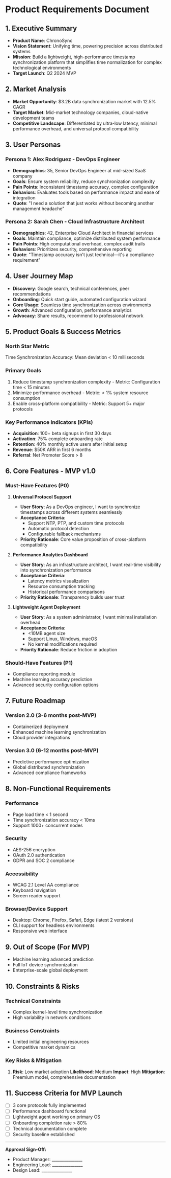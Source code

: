 # Product Requirements Document

## 1. Executive Summary
- **Product Name**: ChronoSync
- **Vision Statement**: Unifying time, powering precision across distributed systems
- **Mission**: Build a lightweight, high-performance timestamp synchronization platform that simplifies time normalization for complex technological environments
- **Target Launch**: Q2 2024 MVP

## 2. Market Analysis
- **Market Opportunity**: $3.2B data synchronization market with 12.5% CAGR
- **Target Market**: Mid-market technology companies, cloud-native development teams
- **Competitive Landscape**: Differentiated by ultra-low latency, minimal performance overhead, and universal protocol compatibility

## 3. User Personas

### Persona 1: Alex Rodriguez - DevOps Engineer
- **Demographics**: 35, Senior DevOps Engineer at mid-sized SaaS company
- **Goals**: Ensure system reliability, reduce synchronization complexity
- **Pain Points**: Inconsistent timestamp accuracy, complex configuration
- **Behaviors**: Evaluates tools based on performance impact and ease of integration
- **Quote**: "I need a solution that just works without becoming another management headache"

### Persona 2: Sarah Chen - Cloud Infrastructure Architect
- **Demographics**: 42, Enterprise Cloud Architect in financial services
- **Goals**: Maintain compliance, optimize distributed system performance
- **Pain Points**: High computational overhead, complex audit trails
- **Behaviors**: Prioritizes security, comprehensive reporting
- **Quote**: "Timestamp accuracy isn't just technical—it's a compliance requirement"

## 4. User Journey Map
- **Discovery**: Google search, technical conferences, peer recommendations
- **Onboarding**: Quick start guide, automated configuration wizard
- **Core Usage**: Seamless time synchronization across environments
- **Growth**: Advanced configuration, performance analytics
- **Advocacy**: Share results, recommend to professional network

## 5. Product Goals & Success Metrics

### North Star Metric
Time Synchronization Accuracy: Mean deviation < 10 milliseconds

### Primary Goals
1. Reduce timestamp synchronization complexity - Metric: Configuration time < 15 minutes
2. Minimize performance overhead - Metric: < 1% system resource consumption
3. Enable cross-platform compatibility - Metric: Support 5+ major protocols

### Key Performance Indicators (KPIs)
- **Acquisition**: 100+ beta signups in first 30 days
- **Activation**: 75% complete onboarding rate
- **Retention**: 40% monthly active users after initial setup
- **Revenue**: $50K ARR in first 6 months
- **Referral**: Net Promoter Score > 8

## 6. Core Features - MVP v1.0

### Must-Have Features (P0)
1. **Universal Protocol Support**
   - **User Story**: As a DevOps engineer, I want to synchronize timestamps across different systems seamlessly
   - **Acceptance Criteria**:
     * Support NTP, PTP, and custom time protocols
     * Automatic protocol detection
     * Configurable fallback mechanisms
   - **Priority Rationale**: Core value proposition of cross-platform compatibility

2. **Performance Analytics Dashboard**
   - **User Story**: As an infrastructure architect, I want real-time visibility into synchronization performance
   - **Acceptance Criteria**:
     * Latency metrics visualization
     * Resource consumption tracking
     * Historical performance comparisons
   - **Priority Rationale**: Transparency builds user trust

3. **Lightweight Agent Deployment**
   - **User Story**: As a system administrator, I want minimal installation overhead
   - **Acceptance Criteria**:
     * <10MB agent size
     * Support Linux, Windows, macOS
     * No kernel modifications required
   - **Priority Rationale**: Reduce friction in adoption

### Should-Have Features (P1)
- Compliance reporting module
- Machine learning accuracy prediction
- Advanced security configuration options

## 7. Future Roadmap

### Version 2.0 (3-6 months post-MVP)
- Containerized deployment
- Enhanced machine learning synchronization
- Cloud provider integrations

### Version 3.0 (6-12 months post-MVP)
- Predictive performance optimization
- Global distributed synchronization
- Advanced compliance frameworks

## 8. Non-Functional Requirements

### Performance
- Page load time < 1 second
- Time synchronization accuracy < 10ms
- Support 1000+ concurrent nodes

### Security
- AES-256 encryption
- OAuth 2.0 authentication
- GDPR and SOC 2 compliance

### Accessibility
- WCAG 2.1 Level AA compliance
- Keyboard navigation
- Screen reader support

### Browser/Device Support
- Desktop: Chrome, Firefox, Safari, Edge (latest 2 versions)
- CLI support for headless environments
- Responsive web interface

## 9. Out of Scope (For MVP)
- Machine learning advanced prediction
- Full IoT device synchronization
- Enterprise-scale global deployment

## 10. Constraints & Risks

### Technical Constraints
- Complex kernel-level time synchronization
- High variability in network conditions

### Business Constraints
- Limited initial engineering resources
- Competitive market dynamics

### Key Risks & Mitigation
1. **Risk**: Low market adoption
   **Likelihood**: Medium
   **Impact**: High
   **Mitigation**: Freemium model, comprehensive documentation

## 11. Success Criteria for MVP Launch
- [ ] 3 core protocols fully implemented
- [ ] Performance dashboard functional
- [ ] Lightweight agent working on primary OS
- [ ] Onboarding completion rate > 80%
- [ ] Technical documentation complete
- [ ] Security baseline established

---

**Approval Sign-Off:**
- Product Manager: _______________
- Engineering Lead: _______________
- Design Lead: _______________